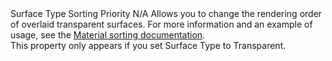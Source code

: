 <tr>
  <td>Surface Type</td>
  <td>Sorting Priority</td>
  <td>N/A</td>
  <td>Allows you to change the rendering order of overlaid transparent surfaces. For more information and an example of usage, see the <a href="https://docs.unity3d.com/Packages/com.unity.render-pipelines.high-definition@latest/index.html?subfolder=/manual/Renderer-And-Material-Priority.html#SortingByMaterial">Material sorting documentation</a>.<br>This property only appears if you set Surface Type to Transparent.</td>
</tr>
